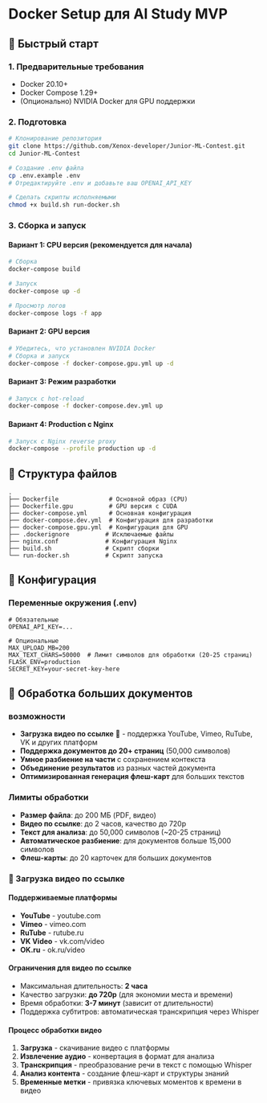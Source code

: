 # Docker Setup для AI Study MVP

## 🚀 Быстрый старт

### 1. Предварительные требования
- Docker 20.10+
- Docker Compose 1.29+
- (Опционально) NVIDIA Docker для GPU поддержки

### 2. Подготовка
```bash
# Клонирование репозитория
git clone https://github.com/Xenox-developer/Junior-ML-Contest.git
cd Junior-ML-Contest

# Создание .env файла
cp .env.example .env
# Отредактируйте .env и добавьте ваш OPENAI_API_KEY

# Сделать скрипты исполняемыми
chmod +x build.sh run-docker.sh
```

### 3. Сборка и запуск

#### Вариант 1: CPU версия (рекомендуется для начала)
```bash
# Сборка
docker-compose build

# Запуск
docker-compose up -d

# Просмотр логов
docker-compose logs -f app
```

#### Вариант 2: GPU версия
```bash
# Убедитесь, что установлен NVIDIA Docker
# Сборка и запуск
docker-compose -f docker-compose.gpu.yml up -d
```

#### Вариант 3: Режим разработки
```bash
# Запуск с hot-reload
docker-compose -f docker-compose.dev.yml up
```

#### Вариант 4: Production с Nginx
```bash
# Запуск с Nginx reverse proxy
docker-compose --profile production up -d
```

## 📁 Структура файлов

```
.
├── Dockerfile              # Основной образ (CPU)
├── Dockerfile.gpu          # GPU версия с CUDA
├── docker-compose.yml      # Основная конфигурация
├── docker-compose.dev.yml  # Конфигурация для разработки
├── docker-compose.gpu.yml  # Конфигурация для GPU
├── .dockerignore          # Исключаемые файлы
├── nginx.conf             # Конфигурация Nginx
├── build.sh               # Скрипт сборки
└── run-docker.sh          # Скрипт запуска
```

## 🔧 Конфигурация

### Переменные окружения (.env)
```env
# Обязательные
OPENAI_API_KEY=...

# Опциональные
MAX_UPLOAD_MB=200
MAX_TEXT_CHARS=50000  # Лимит символов для обработки (20-25 страниц)
FLASK_ENV=production
SECRET_KEY=your-secret-key-here
```

## 📄 Обработка больших документов

### возможности
- **Загрузка видео по ссылке** 🎥 - поддержка YouTube, Vimeo, RuTube, VK и других платформ
- **Поддержка документов до 20+ страниц** (50,000 символов)
- **Умное разбиение на части** с сохранением контекста
- **Объединение результатов** из разных частей документа
- **Оптимизированная генерация флеш-карт** для больших текстов

### Лимиты обработки
- **Размер файла**: до 200 МБ (PDF, видео)
- **Видео по ссылке**: до 2 часов, качество до 720p
- **Текст для анализа**: до 50,000 символов (~20-25 страниц)
- **Автоматическое разбиение**: для документов больше 15,000 символов
- **Флеш-карты**: до 20 карточек для больших документов

### 🎥 Загрузка видео по ссылке

#### Поддерживаемые платформы
- **YouTube** - youtube.com
- **Vimeo** - vimeo.com
- **RuTube** - rutube.ru
- **VK Video** - vk.com/video
- **OK.ru** - ok.ru/video

#### Ограничения для видео по ссылке
- Максимальная длительность: **2 часа**
- Качество загрузки: **до 720p** (для экономии места и времени)
- Время обработки: **3-7 минут** (зависит от длительности)
- Поддержка субтитров: автоматическая транскрипция через Whisper

#### Процесс обработки видео
1. **Загрузка** - скачивание видео с платформы
2. **Извлечение аудио** - конвертация в формат для анализа
3. **Транскрипция** - преобразование речи в текст с помощью Whisper
4. **Анализ контента** - создание флеш-карт и структуры знаний
5. **Временные метки** - привязка ключевых моментов к времени в видео
